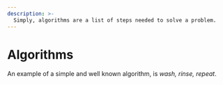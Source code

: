 ```yaml
---
description: >-
  Simply, algorithms are a list of steps needed to solve a problem.
---
```


# Algorithms

An example of a simple and well known algorithm, is _wash, rinse, repeat_.
